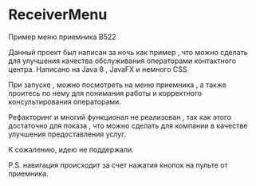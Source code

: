 # ReceiverMenu
Пример меню приемника B522

Данный проект был написан за ночь как пример , что можно сделать для улучшения качества обслуживания операторами контактного центра.
Написано на Java 8 , JavaFX и немного CSS

При запуске , можно посмотреть на меню приемника , а также проитесь по нему для понимания работы и корректного консультирования операторами. 

Рефакторинг и многий функционал не реализован , так как этого достаточно для показа , что можно сделать для компании в качестве улучшения предоставления услуг.

К сожалению, идею не поддержали. 

P.S. навигация происходит за счет нажатия кнопок на пульте от приемника. 
